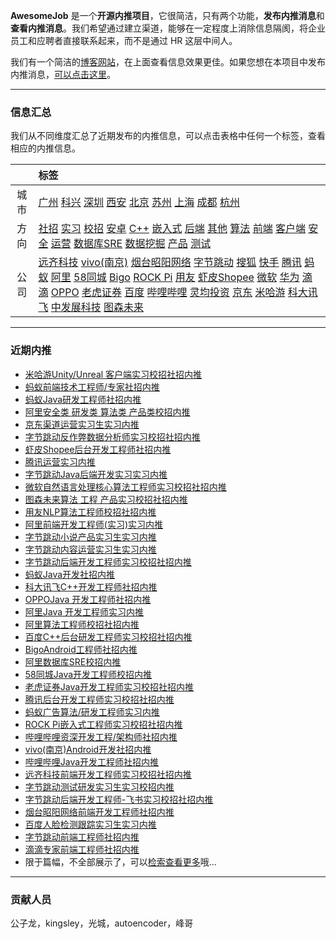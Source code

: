 
 

**AwesomeJob** 是一个**开源内推项目**，它很简洁，只有两个功能，**发布内推消息**和**查看内推消息**。我们希望通过建立渠道，能够在一定程度上消除信息隔阂，将企业员工和应聘者直接联系起来，而不是通过 HR 这层中间人。

我们有一个简洁的[博客网站](https://awesomejob.gitee.io/)，在上面查看信息效果更佳。如果您想在本项目中发布内推消息，[可以点击这里](https://wj.qq.com/s2/8043669/40c0)。


--- 
### 信息汇总

我们从不同维度汇总了近期发布的内推信息，可以点击表格中任何一个标签，查看相应的内推信息。

||标签|
|:---:|:---|
|城市|[广州](https://awesomejob.gitee.io/tags/广州)	[科兴](https://awesomejob.gitee.io/tags/科兴)	[深圳](https://awesomejob.gitee.io/tags/深圳)	[西安](https://awesomejob.gitee.io/tags/西安)	[北京](https://awesomejob.gitee.io/tags/北京)	[苏州](https://awesomejob.gitee.io/tags/苏州)	[上海](https://awesomejob.gitee.io/tags/上海)	[成都](https://awesomejob.gitee.io/tags/成都)	[杭州](https://awesomejob.gitee.io/tags/杭州)|
|方向|[社招](https://awesomejob.gitee.io/series/社招)	[实习](https://awesomejob.gitee.io/series/实习)	[校招](https://awesomejob.gitee.io/series/校招)	[安卓](https://awesomejob.gitee.io/categories/安卓)	[C++](https://awesomejob.gitee.io/categories/c++)	[嵌入式](https://awesomejob.gitee.io/categories/嵌入式)	[后端](https://awesomejob.gitee.io/categories/后端)	[其他](https://awesomejob.gitee.io/categories/其他)	[算法](https://awesomejob.gitee.io/categories/算法)	[前端](https://awesomejob.gitee.io/categories/前端)	[客户端](https://awesomejob.gitee.io/categories/客户端)	[安全](https://awesomejob.gitee.io/categories/安全)	[运营](https://awesomejob.gitee.io/categories/运营)	[数据库SRE](https://awesomejob.gitee.io/categories/数据库sre)	[数据挖掘](https://awesomejob.gitee.io/categories/数据挖掘)	[产品](https://awesomejob.gitee.io/categories/产品)	[测试](https://awesomejob.gitee.io/categories/测试)|
|公司|[远齐科技](https://awesomejob.gitee.io/tags/远齐科技)	[vivo(南京)](https://awesomejob.gitee.io/tags/vivo(南京))	[烟台昭阳网络](https://awesomejob.gitee.io/tags/烟台昭阳网络)	[字节跳动](https://awesomejob.gitee.io/tags/字节跳动)	[搜狐](https://awesomejob.gitee.io/tags/搜狐)	[快手](https://awesomejob.gitee.io/tags/快手)	[腾讯](https://awesomejob.gitee.io/tags/腾讯)	[蚂蚁](https://awesomejob.gitee.io/tags/蚂蚁)	[阿里](https://awesomejob.gitee.io/tags/阿里)	[58同城](https://awesomejob.gitee.io/tags/58同城)	[Bigo](https://awesomejob.gitee.io/tags/bigo)	[ROCK Pi](https://awesomejob.gitee.io/tags/rock-pi)	[用友](https://awesomejob.gitee.io/tags/用友)	[虾皮Shopee](https://awesomejob.gitee.io/tags/虾皮shopee)	[微软](https://awesomejob.gitee.io/tags/微软)	[华为](https://awesomejob.gitee.io/tags/华为)	[滴滴](https://awesomejob.gitee.io/tags/滴滴)	[OPPO](https://awesomejob.gitee.io/tags/oppo)	[老虎证券](https://awesomejob.gitee.io/tags/老虎证券)	[百度](https://awesomejob.gitee.io/tags/百度)	[哔哩哔哩](https://awesomejob.gitee.io/tags/哔哩哔哩)	[灵均投资](https://awesomejob.gitee.io/tags/灵均投资)	[京东](https://awesomejob.gitee.io/tags/京东)	[米哈游](https://awesomejob.gitee.io/tags/米哈游)	[科大讯飞](https://awesomejob.gitee.io/tags/科大讯飞)	[中发展科技](https://awesomejob.gitee.io/tags/中发展科技)	[图森未来](https://awesomejob.gitee.io/tags/图森未来)|
--- 

### 近期内推 
- [米哈游Unity/Unreal 客户端实习校招社招内推](https://awesomejob.gitee.io/posts/jobs/job_58)
- [蚂蚁前端技术工程师/专家社招内推](https://awesomejob.gitee.io/posts/jobs/job_57)
- [蚂蚁Java研发工程师社招内推](https://awesomejob.gitee.io/posts/jobs/job_56)
- [阿里安全类  研发类  算法类  产品类校招内推](https://awesomejob.gitee.io/posts/jobs/job_55)
- [京东渠道运营实习生实习内推](https://awesomejob.gitee.io/posts/jobs/job_54)
- [字节跳动反作弊数据分析师实习校招社招内推](https://awesomejob.gitee.io/posts/jobs/job_53)
- [虾皮Shopee后台开发工程师社招内推](https://awesomejob.gitee.io/posts/jobs/job_52)
- [腾讯运营实习内推](https://awesomejob.gitee.io/posts/jobs/job_51)
- [字节跳动Java后端开发实习实习内推](https://awesomejob.gitee.io/posts/jobs/job_50)
- [微软自然语言处理核心算法工程师实习校招社招内推](https://awesomejob.gitee.io/posts/jobs/job_49)
- [图森未来算法 工程 产品实习校招社招内推](https://awesomejob.gitee.io/posts/jobs/job_48)
- [用友NLP算法工程师校招社招内推](https://awesomejob.gitee.io/posts/jobs/job_47)
- [阿里前端开发工程师(实习)实习内推](https://awesomejob.gitee.io/posts/jobs/job_46)
- [字节跳动小说产品实习生实习内推](https://awesomejob.gitee.io/posts/jobs/job_45)
- [字节跳动内容运营实习生实习内推](https://awesomejob.gitee.io/posts/jobs/job_44)
- [字节跳动后端开发工程师实习校招社招内推](https://awesomejob.gitee.io/posts/jobs/job_43)
- [蚂蚁Java开发社招内推](https://awesomejob.gitee.io/posts/jobs/job_42)
- [科大讯飞C++开发工程师社招内推](https://awesomejob.gitee.io/posts/jobs/job_41)
- [OPPOJava 开发工程师社招内推](https://awesomejob.gitee.io/posts/jobs/job_40)
- [阿里Java 开发工程师实习内推](https://awesomejob.gitee.io/posts/jobs/job_39)
- [阿里算法工程师校招社招内推](https://awesomejob.gitee.io/posts/jobs/job_38)
- [百度C++后台研发工程师实习校招社招内推](https://awesomejob.gitee.io/posts/jobs/job_37)
- [BigoAndroid工程师社招内推](https://awesomejob.gitee.io/posts/jobs/job_36)
- [阿里数据库SRE校招内推](https://awesomejob.gitee.io/posts/jobs/job_35)
- [58同城Java开发工程师校招内推](https://awesomejob.gitee.io/posts/jobs/job_34)
- [老虎证券Java开发工程师实习校招社招内推](https://awesomejob.gitee.io/posts/jobs/job_33)
- [腾讯后台开发工程师实习校招社招内推](https://awesomejob.gitee.io/posts/jobs/job_32)
- [蚂蚁广告算法/研发工程师实习内推](https://awesomejob.gitee.io/posts/jobs/job_31)
- [ROCK Pi嵌入式工程师实习校招社招内推](https://awesomejob.gitee.io/posts/jobs/job_30)
- [哔哩哔哩资深开发工程/架构师社招内推](https://awesomejob.gitee.io/posts/jobs/job_29)
- [vivo(南京)Android开发社招内推](https://awesomejob.gitee.io/posts/jobs/job_28)
- [哔哩哔哩Java开发工程师社招内推](https://awesomejob.gitee.io/posts/jobs/job_27)
- [远齐科技前端开发工程师实习校招社招内推](https://awesomejob.gitee.io/posts/jobs/job_26)
- [字节跳动测试研发实习生实习校招内推](https://awesomejob.gitee.io/posts/jobs/job_25)
- [字节跳动后端开发工程师-飞书实习校招社招内推](https://awesomejob.gitee.io/posts/jobs/job_24)
- [烟台昭阳网络前端开发工程师社招内推](https://awesomejob.gitee.io/posts/jobs/job_23)
- [百度人脸检测跟踪实习生实习内推](https://awesomejob.gitee.io/posts/jobs/job_22)
- [字节跳动前端工程师社招内推](https://awesomejob.gitee.io/posts/jobs/job_21)
- [滴滴专家前端工程师社招内推](https://awesomejob.gitee.io/posts/jobs/job_20)
- 限于篇幅，不全部展示了，可以[检索查看更多](https://awesomejob.gitee.io/)哦...
--- 
### 贡献人员
公子龙，kingsley，光城，autoencoder，峰哥